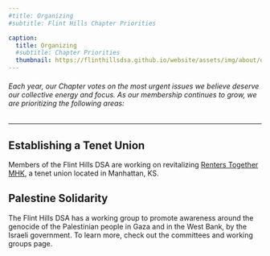 ```yaml
---
#title: Organizing
#subtitle: Flint Hills Chapter Priorities

caption:
  title: Organizing
  #subtitle: Chapter Priorities
  thumbnail: https://flinthillsdsa.github.io/website/assets/img/about/organizing.png
---
```

  


###### Each year, our Chapter votes on the most urgent issues we believe deserve our collective energy and focus. As our membership continues to grow, we are prioritizing the following areas:

***

## Establishing a Tenet Union

Members of the Flint Hills DSA are working on revitalizing [Renters Together MHK](https://www.renterstogether.org/), a tenet union located in Manhattan, KS.

## Palestine Solidarity

The Flint Hills DSA has a working group to promote awareness around the genocide of the Palestinian people in Gaza and in the West Bank, by the Israeli government. To learn more, check out the committees and working groups page. 
